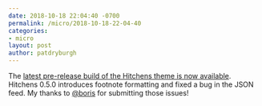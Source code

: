 ```yaml
---
date: 2018-10-18 22:04:40 -0700
permalink: /micro/2018-10-18-22-04-40
categories:
- micro
layout: post
author: patdryburgh
---
```


The [latest pre-release build of the Hitchens theme is now available](https://github.com/patdryburgh/hitchens/releases/tag/0.5.0). Hitchens 0.5.0 introduces footnote formatting and fixed a bug in the JSON feed. My thanks to [@boris](http://micro.blog/boris) for submitting those issues!
